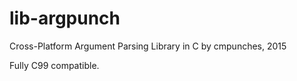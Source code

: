 # lib-argpunch
Cross-Platform Argument Parsing Library in C
  by cmpunches, 2015

Fully C99 compatible.
